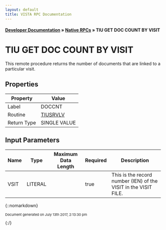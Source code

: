 ```yaml
---
layout: default
title: VISTA RPC Documentation
---
```


#### [Developer Documentation](../index) &#187; [Native RPCs](TableOfContents) &#187; TIU GET DOC COUNT BY VISIT<br/>
# TIU GET DOC COUNT BY VISIT

This remote procedure returns the number of documents that are linked to a particular visit.

## Properties

Property | Value
--- | ---
Label | DOCCNT
Routine | [TIUSRVLV](http://code.osehra.org/dox/Routine_TIUSRVLV_source.html)
Return Type | SINGLE VALUE


## Input Parameters

Name | Type | Maximum Data Length | Required | Description
--- | --- | --- | --- | ---
VSIT | LITERAL |  | true | This is the record number (IEN) of the VISIT in the VISIT FILE.



{::nomarkdown} <br/><p style="font-size: 11px">Document generated on July 13th 2017, 2:13:30 pm</p>{:/}